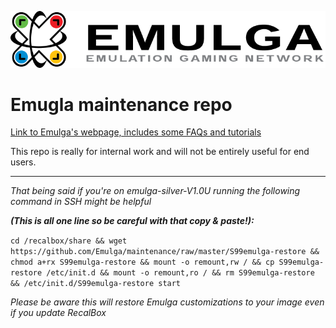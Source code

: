 ![Emugla Logo](https://github.com/Emulga/maintenance/raw/master/emulga-logo.png)
# Emugla maintenance repo

[Link to Emulga's webpage, includes some FAQs and tutorials](https://emul.ga/)

This repo is really for internal work and will not be entirely useful for end users.

---

*That being said if you're on emulga-silver-V1.0U running the following command in SSH might be helpful*

_**(This is all one line so be careful with that copy & paste!):**_

`cd /recalbox/share && wget https://github.com/Emulga/maintenance/raw/master/S99emulga-restore && chmod a+rx S99emulga-restore && mount -o remount,rw / && cp S99emulga-restore /etc/init.d && mount -o remount,ro / && rm S99emulga-restore && /etc/init.d/S99emulga-restore start`

_Please be aware this will restore Emulga customizations to your image even if you update RecalBox_
